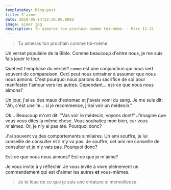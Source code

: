 ```yaml
---
templateKey: blog-post
title: S'aimer
date: 2019-05-14T22:30:00.000Z
image: aimer.jpg
description: Tu aimeras ton prochain comme toi-même. - Marc 12.31
---
```


> Tu aimeras ton prochain comme toi-même.

Un verset populaire de la Bible. Comme beaucoup d'entre nous, je me suis fais jouer le tour.

Quel est l'emphase du verset?
`comme` est une conjonction qui nous sert souvent de comparaison. Ceci peut nous entrainer à assumer que nous nous
aimons. C'est pourquoi nous parlons du sacrifice de soi pour manifester l'amour vers les autres. Cependant... est-ce que
nous nous aimons?

Un jour, j'ai eu des maux d'estomac et j'avais vomi du sang. Je me suis dit: "Ah, c'est une 1e... si je recommence,
j'irai voir un médecin."

Ok... Beaucoup m'ont dit: "Vas voir le médecin, voyons dont!"
J'imagine que vous vous dites la même chose. Vous souhaitez mon bien, car vous m'aimez. Or, je n'y ai pas été. Pourquoi
donc?

J'ai souvent vu des comportements similaires. Un ami souffre, je lui conseille de consulter et il n'y va pas. Je
souffre, cet ami me conseille de consulter et je n'y vais pas. Pourquoi donc?

Est-ce que nous nous aimons? Est-ce que je m'aime?

Je vous invite à y réfléchir. Je vous invite à vivre pleinement un commandement qui est d'aimer les autres **et**
vous-mêmes.

> Je te loue de ce que je suis une créature si merveilleuse.
